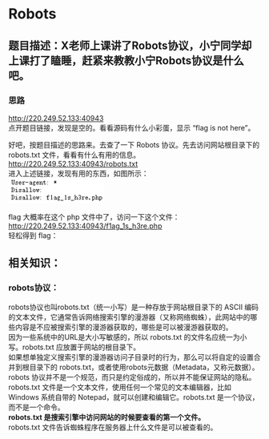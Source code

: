 # Robots

## 题目描述：X老师上课讲了Robots协议，小宁同学却上课打了瞌睡，赶紧来教教小宁Robots协议是什么吧。

### 思路
http://220.249.52.133:40943  
点开题目链接，发现是空的。看看源码有什么小彩蛋，显示 “flag is not here”。  

好吧，按题目描述的思路来。去查了一下 Robots 协议。先去访问网站根目录下的 robots.txt 文件，看看有什么有用的信息。  
http://220.249.52.133:40943/robots.txt  
进入上述链接，发现有用的东西，如图所示：  
![avatar](./picture/robots_1.png)

flag 大概率在这个 php 文件中了，访问一下这个文件：  
http://220.249.52.133:40943/f1ag_1s_h3re.php  
轻松得到 flag：  


## 相关知识：  
### robots协议：  
robots协议也叫robots.txt（统一小写）是一种存放于网站根目录下的 ASCII 编码的文本文件，它通常告诉网络搜索引擎的漫游器（又称网络蜘蛛），此网站中的哪些内容是不应被搜索引擎的漫游器获取的，哪些是可以被漫游器获取的。  
因为一些系统中的URL是大小写敏感的，所以 robots.txt 的文件名应统一为小写。robots.txt 应放置于网站的根目录下。  
如果想单独定义搜索引擎的漫游器访问子目录时的行为，那么可以将自定的设置合并到根目录下的 robots.txt，或者使用robots元数据（Metadata，又称元数据）。  
robots 协议并不是一个规范，而只是约定俗成的，所以并不能保证网站的隐私。  
robots.txt 文件是一个文本文件，使用任何一个常见的文本编辑器，比如 Windows 系统自带的 Notepad，就可以创建和编辑它。robots.txt 是一个协议，而不是一个命令。  
**robots.txt 是搜索引擎中访问网站的时候要查看的第一个文件。**  
robots.txt 文件告诉蜘蛛程序在服务器上什么文件是可以被查看的。  
